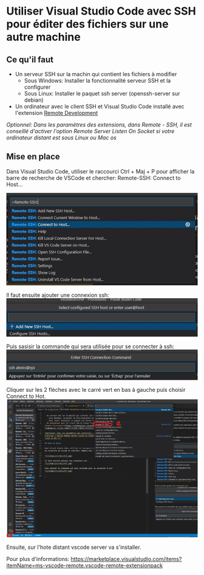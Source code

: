 # Utiliser Visual Studio Code avec SSH pour éditer des fichiers sur une autre machine

## Ce qu'il faut

- Un serveur SSH sur la machin qui contient les fichiers à modifier
  - Sous Windows: Installer la fonctionnalité serveur SSH et la configurer
  - Sous Linux: Installer le paquet ssh server (openssh-server sur debian)
- Un ordinateur avec le client SSH et Visual Studio Code installé avec l'extension [Remote Development](https://marketplace.visualstudio.com/items?itemName=ms-vscode-remote.vscode-remote-extensionpack)

*Optionnel: Dans les paramètres des extensions, dans Remote - SSH, il est conseillé d'activer l'option Remote Server Listen On Socket si votre ordinateur distant est sous Linux ou Mac os*

## Mise en place

Dans Visual Studio Code, utiliser le raccourci Ctrl + Maj + P pour afficher la barre de recherche de VSCode et chercher: Remote-SSH: Connect to Host...

![](images/vscodessh/1.jpg)

Il faut ensuite ajouter une connexion ssh:
![](images/vscodessh/2.jpg)

Puis sasisir la commande qui sera utilisée pour se connecter à ssh:
![](images/vscodessh/3.jpg)

Cliquer sur les 2 flèches avec le carré vert en bas à gauche puis choisir Connect to Hot.
![](images/vscodessh/4.jpg)

Ensuite, sur l'hote distant vscode server va s'installer.

Pour plus d'informations:
https://marketplace.visualstudio.com/items?itemName=ms-vscode-remote.vscode-remote-extensionpack